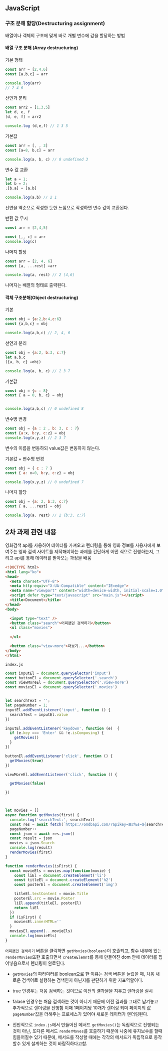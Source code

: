 ## JavaScript

### 구조 분해 할당(Destructuring assignment)

배열이나 객체의 구조에 맞게 바로 개별 변수에 값을 할당하는 방법


#### 배열 구조 분해 (Array destructuring)

기본 형태

```js
const arr = [2,4,6]
const [a,b,c] = arr

console.log(arr)
// 2 4 6

```

선언과 분리 

```js
const arr2 = [1,3,5]
let d, e, f
[d, e, f] = arr2

console.log (d,e,f) // 1 3 5

```

기본값 

```js
const arr = [, , 3]
const [a=8, b,c] = arr

console.log(a, b, c) // 8 undefined 3

```

변수 값 교환

```js
let a = 1;
let b = 2;
;[b,a] = [a,b]

console.log(a,b) // 2 1
```
선연을 역순으로 작성한 듯한 느낌으로 작성하면 변수 값이 교환된다.

반환 값 무시
```js
const arr = [2,4,5]

const [,, c] = arr
console.log(c)
```

나머지 할당
```js
const arr = [2, 4, 6]
const [a, ...rest] =arr

console.log(a, rest) // 2 [4,6]
```
나머지는 배열의 형태로 출력된다.


#### 객체 구조분해(Object destructuring)

기본
```js
const obj = {a:2,b:4,c:6}
const {a,b,c} = obj

console.log(a,b,c) // 2, 4, 6
```

선언과 분리

```js
const obj = {a:2, b:3, c:7}
let a,b,c
({a, b, c} =obj)

console.log(a, b, c) // 2 3 7
```

기본값
```js
const obj = {c : 8}
const { a = 0, b, c} = obj


console.log(a,b,c) // 0 undefined 8
```

변수명 변경

```js
const obj = {a : 2 , b: 3, c : 7}
const {a:x, b:y, c:z} = obj
console.log(x,y,z) // 2 3 7
```
변수의 이름을 변동하되 value값은 변동하지 않는다.

기본값 + 변수명 변경
```js
const obj = { c : 7 }
const { a: x=0, b:y, c:z} = obj

console.log(x,y,z) // 0 undefined 7
```
나머지 할당

```js
const obj = {a: 2, b:3, c:7}
const { a, ...rest} = obj

console.log(a, rest) // 2 {b:3, c:7}
```

## 2차 과제 관련 내용

영화검색 api를 사용하여 데이터를 가져오고 렌더링을 통해 영화 정보를 사용자에게 보여주는 영화 검색 사이트를 제작해야하는 과제를 간단하게 어떤 식으로 진행하는지, 그리고 api를 통해 데이터를 받아오는 과정을 배움
```html
<!DOCTYPE html>
<html lang="ko">
<head>
  <meta charset="UTF-8">
  <meta http-equiv="X-UA-Compatible" content="IE=edge">
  <meta name="viewport" content="width=device-width, initial-scale=1.0">
  <script defer type="text/javascript" src="main.js"></script>
  <title>Document</title>
</head>
<body>

  <input type="text" />
  <button class="search">어찌됐던 검색하기</button>
  <ul class="movies">
     
  </ul>

  <button class="view-more">더보기...</button>
</body>
</html>
```

`index.js`
```js
const inputEl = document.querySelector('input')
const buttonEl = document.querySelector('.search')
const viewMoreEl = document.querySelector('.view-more')
const moviesEl = document.querySelector('.movies')


let searchText = '';
let pageNumber = 1;
inputEl.addEventListener('input', function () {
  searchText = inputEl.value
})

inputEl.addEventListener('keydown', function (e)  {
  if (e.key === 'Enter' && !e.isComposing) {
    getMovies()
  }
})

buttonEl.addEventListener('click', function () {
  getMovies(true)
})

viewMoreEl.addEventListener('click', function () {

  getMovies(false)

})



let movies = []
async function getMovies(first) {
  console.log('searchText:', searchText)
  const res = await fetch(`https://omdbapi.com/?apikey=보안&s=${searchText}&page=${pageNumber}`)
  pageNumber++
  const json = await res.json()
  const result = json
  movies = json.Search
  console.log(result)
  renderMovies(first)
}

function renderMovies(isFirst) {
  const movieEls = movies.map(function(movie) {
    const liEl = document.createElement('li')
    const titleEl = document.createElement('h2')
    const posterEl = document.createElement('img')

    titleEl.textContent = movie.Title
    posterEl.src = movie.Poster
    liEl.append(titleEl, posterEl)
    return liEl
  })
  if (isFirst) {
    moviesEl.innerHTML=''
  }
  moviesEl.append(...movieEls)
  console.log(movieEls)
}


```
`어찌됐건 검색하기` 버튼을 클릭하면 `getMovies(boolean)`이 호출되고, 함수 내부에 있는 `renderMovies`또한 호출되면서 `createElemnt`를 통해 만들어진 dom 안에 데이터를 집어넣음으로서 렌더링이 완료된다.

- `getMovies`의 파라미터를 boolean으로 한 이유는 검색 버튼을 눌렀을 때, 처음 새로운 검색어로 실행하는 검색인지 아닌지를 판단하기 위한 지표역할이다.

- true 인경우는 처음 검색하는 것이므로 이전의 결과물을 지우고 렌더링을 실시

- falase 인경우는 처음 검색하는 것이 아니기 때문에 이전 결과를 그대로 남겨놓고 추가적으로 렌더링을 진행함 이때 1페이지당 10개가 렌더링 되며 페이지의 값 `pageNumber`값을 더해주는 프로세스가 있어야 새로운 데이터가 렌더링된다.


- 전반적으로 `index.js`에서 만들어진 메서드 `getMovies()`는 독립적으로 진행되는 것이 아닌, 또다른 메서드 `renderMoves`를 호출하기 때문에 나중에 유지보수를 할때 힘들어질수 있기 때문에, 메서드를 작성할 때에는 각각의 메서드가 독립적으로 동작할수 있게 설계하는 것이 바람직하다고함.





